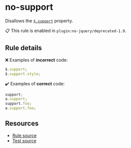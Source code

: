 [//]: # (This file is generated by eslint-docgen. Do not edit it directly.)

# no-support

Disallows the [`$.support`](https://api.jquery.com/jQuery.support/) property.

📋 This rule is enabled in `plugin:no-jquery/deprecated-1.9`.

## Rule details

❌ Examples of **incorrect** code:
```js
$.support;
$.support.style;
```

✔️ Examples of **correct** code:
```js
support;
a.support;
support.foo;
a.support.foo;
```

## Resources

* [Rule source](/src/rules/no-support.js)
* [Test source](/tests/rules/no-support.js)
